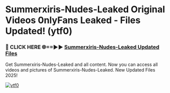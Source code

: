 # Summerxiris-Nudes-Leaked Original Videos 0nlyFans Leaked - Files Updated! (ytf0)

<h3>🔴 CLICK HERE 🌐==►► <a href="https://tinyurl.com/4mcuefdz" rel="nofollow">Summerxiris-Nudes-Leaked Updated Files</a></h3>

Get Summerxiris-Nudes-Leaked and all content. Now you can access all videos and pictures of Summerxiris-Nudes-Leaked. New Updated Files 2025!

[![ytf0](https://i.imgur.com/StAQSOY.gif)](https://tinyurl.com/4mcuefdz)
